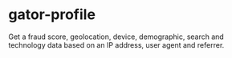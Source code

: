 # gator-profile
Get a fraud score, geolocation, device, demographic, search and technology data based on an IP address, user agent and referrer.
